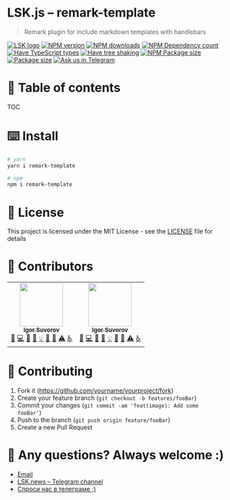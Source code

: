 # LSK.js – remark-template

> Remark plugin for include markdown templates with handlebars

<!-- template file=".config/templates/badge.md" start -->

[![LSK logo](https://badgen.net/badge/icon/MADE%20BY%20LSK?icon=zeit\&label\&color=red\&labelColor=red)](https://github.com/lskjs)
[![NPM version](https://badgen.net/npm/v/remark-template)](https://www.npmjs.com/package/remark-template)
[![NPM downloads](https://badgen.net/npm/dt/remark-template)](https://www.npmjs.com/package/remark-template)
[![NPM Dependency count](https://badgen.net/bundlephobia/dependency-count/remark-template)](https://bundlephobia.com/result?p=remark-template)
[![Have TypeScript types](https://badgen.net/npm/types/remark-template)](https://www.npmjs.com/package/remark-template)
[![Have tree shaking](https://badgen.net/bundlephobia/tree-shaking/remark-template)](https://bundlephobia.com/result?p=remark-template)
[![NPM Package size](https://badgen.net/bundlephobia/minzip/remark-template)](https://bundlephobia.com/result?p=remark-template)
[![Package size](https://badgen.net//github/license/lskjs/lskjs)](https://github.com/lskjs/lskjs/blob/master/LICENSE)
[![Ask us in Telegram](https://img.shields.io/badge/Ask%20us%20in-Telegram-brightblue.svg)](https://t.me/lskjschat)

<!-- template end -->

<!-- ✨ -->

# 📒 Table of contents

<!-- template file=".config/templates/toc.md" start -->

TOC

<!-- template end -->

# ⌨️ Install

<!-- template file=".config/templates/install.md" start -->

```sh
# yarn
yarn i remark-template 

# npm
npm i remark-template 
```

<!-- template end -->

<!-- template file=".config/templates/body.md" start -->



<!-- template end -->

# 📖 License

<!-- template file=".config/templates/license.md" start -->

This project is licensed under the MIT License - see the [LICENSE](LICENSE) file for details

<!-- template end -->

# 👥 Contributors

<!-- template file=".config/templates/contributors.md" start -->

<!-- ALL-CONTRIBUTORS-LIST:START - Do not remove or modify this section -->

<!-- prettier-ignore-start -->

<!-- markdownlint-disable -->

<table>
  <tr>
    <td align="center"><a href="https://isuvorov.com"><img src="https://avatars2.githubusercontent.com/u/1056977?v=4?s=100" width="100px;" alt=""/><br /><sub><b>Igor Suvorov</b></sub></a><br /><a href="#question-isuvorov" title="Answering Questions">💬</a> <a href="lskjs/lskjs///commits?author=isuvorov" title="Code">💻</a> <a href="#design-isuvorov" title="Design">🎨</a> <a href="lskjs/lskjs///commits?author=isuvorov" title="Documentation">📖</a> <a href="#example-isuvorov" title="Examples">💡</a> <a href="#ideas-isuvorov" title="Ideas, Planning, & Feedback">🤔</a> <a href="lskjs/lskjs///pulls?q=is%3Apr+reviewed-by%3Aisuvorov" title="Reviewed Pull Requests">👀</a> <a href="lskjs/lskjs///commits?author=isuvorov" title="Tests">⚠️</a> <a href="#a11y-isuvorov" title="Accessibility">️️️️♿️</a></td>
    <td align="center"><a href="https://isuvorov.com"><img src="https://avatars2.githubusercontent.com/u/1056977?v=4?s=100" width="100px;" alt=""/><br /><sub><b>Igor Suvorov</b></sub></a><br /><a href="#question-anoru" title="Answering Questions">💬</a> <a href="lskjs/lskjs///commits?author=anoru" title="Code">💻</a> <a href="#design-anoru" title="Design">🎨</a> <a href="lskjs/lskjs///commits?author=anoru" title="Documentation">📖</a> <a href="#example-anoru" title="Examples">💡</a> <a href="#ideas-anoru" title="Ideas, Planning, & Feedback">🤔</a> <a href="lskjs/lskjs///pulls?q=is%3Apr+reviewed-by%3Aanoru" title="Reviewed Pull Requests">👀</a> <a href="lskjs/lskjs///commits?author=anoru" title="Tests">⚠️</a> <a href="#a11y-anoru" title="Accessibility">️️️️♿️</a></td>
  </tr>
</table>

<!-- markdownlint-restore -->

<!-- prettier-ignore-end -->

<!-- ALL-CONTRIBUTORS-LIST:END -->

<!-- template end -->

# 👏 Contributing

<!-- template file=".config/templates/contributing.md" start -->

1.  Fork it (<https://github.com/yourname/yourproject/fork>)
2.  Create your feature branch (`git checkout -b features/fooBar`)
3.  Commit your changes (`git commit -am 'feat(image): Add some fooBar'`)
4.  Push to the branch (`git push origin feature/fooBar`)
5.  Create a new Pull Request

<!-- template end -->

# 📮 Any questions? Always welcome :)

<!-- template file=".config/templates/contacts.md" start -->

*   [Email](mailto:hi@isuvorov.com)
*   [LSK.news – Telegram channel](https://t.me/lskjs)
*   [Спроси нас в телеграме ;)](https://t.me/lskjschat)

<!-- template end -->

